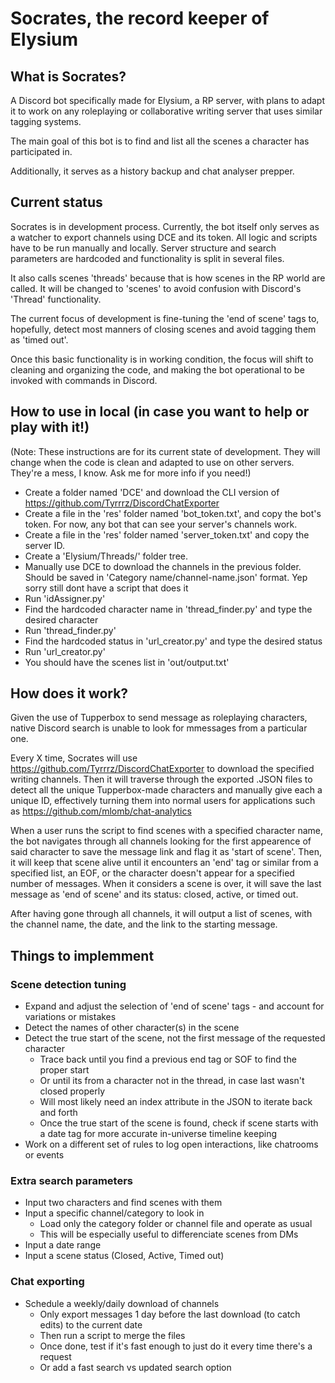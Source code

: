 # Socrates, the record keeper of Elysium

## What is Socrates?

A Discord bot specifically made for Elysium, a RP server, with plans to adapt it to work on any roleplaying or collaborative writing server that uses similar tagging systems.

The main goal of this bot is to find and list all the scenes a character has participated in. 

Additionally, it serves as a history backup and chat analyser prepper.

## Current status

Socrates is in development process. Currently, the bot itself only serves as a watcher to export channels using DCE and its token. All logic and scripts have to be run manually and locally. Server structure and search parameters are hardcoded and functionality is split in several files.

It also calls scenes 'threads' because that is how scenes in the RP world are called. It will be changed to 'scenes' to avoid confusion with Discord's 'Thread' functionality.

The current focus of development is fine-tuning the 'end of scene' tags to, hopefully, detect most manners of closing scenes and avoid tagging them as 'timed out'.

Once this basic functionality is in working condition, the focus will shift to cleaning and organizing the code, and making the bot operational to be invoked with commands in Discord.

## How to use in local (in case you want to help or play with it!)

(Note: These instructions are for its current state of development. They will change when the code is clean and adapted to use on other servers. They're a mess, I know. Ask me for more info if you need!)

- Create a folder named 'DCE' and download the CLI version of https://github.com/Tyrrrz/DiscordChatExporter
- Create a file in the 'res' folder named 'bot_token.txt', and copy the bot's token. For now, any bot that can see your server's channels work.
- Create a file in the 'res' folder named 'server_token.txt' and copy the server ID.
- Create a 'Elysium/Threads/' folder tree.
- Manually use DCE to download the channels in the previous folder. Should be saved in 'Category name/channel-name.json' format. Yep sorry still dont have a script that does it
- Run 'idAssigner.py'
- Find the hardcoded character name in 'thread_finder.py' and type the desired character
- Run 'thread_finder.py'
- Find the hardcoded status in 'url_creator.py' and type the desired status
- Run 'url_creator.py'
- You should have the scenes list in 'out/output.txt'

## How does it work?

Given the use of Tupperbox to send message as roleplaying characters, native Discord search is unable to look for mmessages from a particular one.

Every X time, Socrates will use https://github.com/Tyrrrz/DiscordChatExporter to download the specified writing channels. Then it will traverse through the exported .JSON files to detect all the unique Tupperbox-made characters and manually give each a unique ID, effectively turning them into normal users for applications such as https://github.com/mlomb/chat-analytics

When a user runs the script to find scenes with a specified character name, the bot navigates through all channels looking for the first appearence of said character to save the message link and flag it as 'start of scene'.
Then, it will keep that scene alive until it encounters an 'end' tag or similar from a specified list, an EOF, or the character doesn't appear for a specified number of messages. When it considers a scene is over, it will save the last message as 'end of scene' and its status: closed, active, or timed out.

After having gone through all channels, it will output a list of scenes, with the channel name, the date, and the link to the starting message.

## Things to implemment

### Scene detection tuning
- Expand and adjust the selection of 'end of scene' tags - and account for variations or mistakes
- Detect the names of other character(s) in the scene
- Detect the true start of the scene, not the first message of the requested character
  - Trace back until you find a previous end tag or SOF to find the proper start
  - Or until its from a character not in the thread, in case last wasn't closed properly
  - Will most likely need an index attribute in the JSON to iterate back and forth
  - Once the true start of the scene is found, check if scene starts with a date tag for more accurate in-universe timeline keeping
- Work on a different set of rules to log open interactions, like chatrooms or events

### Extra search parameters
- Input two characters and find scenes with them
- Input a specific channel/category to look in
  - Load only the category folder or channel file and operate as usual
  - This will be especially useful to differenciate scenes from DMs
- Input a date range
- Input a scene status (Closed, Active, Timed out)

### Chat exporting
- Schedule a weekly/daily download of channels
  - Only export messages 1 day before the last download (to catch edits) to the current date
  - Then run a script to merge the files
  - Once done, test if it's fast enough to just do it every time there's a request
  - Or add a fast search vs updated search option

